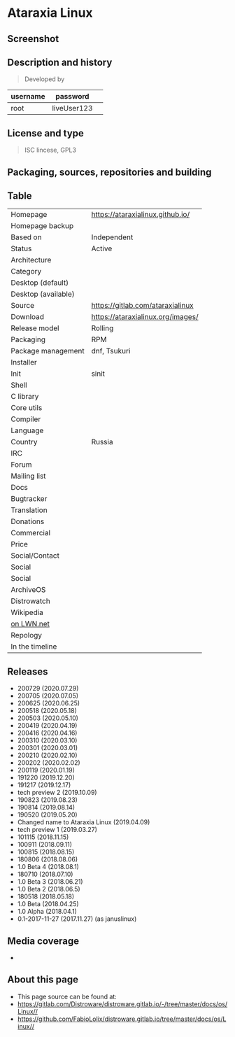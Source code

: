# Ataraxia Linux

## Screenshot


## Description and history

>

> Developed by

| username | password |  |
|----------|----------|--|
| root | liveUser123 |  |


## License and type

> ISC lincese, GPL3


## Packaging, sources, repositories and building

>


## Table

|                       |  |
|-----------------------|--|
| Homepage              | <https://ataraxialinux.github.io/> |
| Homepage backup       |  |
| Based on              | Independent |
| Status                | Active |
| Architecture          |  |
| Category              |  |
| Desktop (default)     |  |
| Desktop (available)   |  |
| Source                | <https://gitlab.com/ataraxialinux> |
| Download              | <https://ataraxialinux.org/images/> |
| Release model         | Rolling |
| Packaging             | RPM |
| Package management    | dnf, Tsukuri |
| Installer             |  |
| Init                  | sinit |
| Shell                 |  |
| C library             |  |
| Core utils            |  |
| Compiler              |  |
| Language              |  |
| Country               | Russia |
| IRC                   |  |
| Forum                 |  |
| Mailing list          |  |
| Docs                  |  |
| Bugtracker            |  |
| Translation           |  |
| Donations             |  |
| Commercial            |  |
| Price                 |  |
| Social/Contact        |  |
| Social                |  |
| Social                |  |
| ArchiveOS             |  |
| Distrowatch           |  |
| Wikipedia             |  |
| [on LWN.net](https://lwn.net/Distributions/) |  |
| Repology              |  |
| In the timeline       |  |


## Releases

* 200729 (2020.07.29)
* 200705 (2020.07.05)
* 200625 (2020.06.25)
* 200518 (2020.05.18)
* 200503 (2020.05.10)
* 200419 (2020.04.19)
* 200416 (2020.04.16)
* 200310 (2020.03.10)
* 200301 (2020.03.01)
* 200210 (2020.02.10)
* 200202 (2020.02.02)
* 200119 (2020.01.19)
* 191220 (2019.12.20)
* 191217 (2019.12.17)
* tech preview 2 (2019.10.09)
* 190823 (2019.08.23)
* 190814 (2019.08.14)
* 190520 (2019.05.20)
* Changed name to Ataraxia Linux (2019.04.09)
* tech preview 1 (2019.03.27)
* 101115 (2018.11.15)
* 100911 (2018.09.11)
* 100815 (2018.08.15)
* 180806 (2018.08.06)
* 1.0 Beta 4 (2018.08.1)
* 180710 (2018.07.10)
* 1.0 Beta 3 (2018.06.21)
* 1.0 Beta 2 (2018.06.5)
* 180518 (2018.05.18)
* 1.0 Beta (2018.04.25)
* 1.0 Alpha (2018.04.1)
* 0.1-2017-11-27 (2017.11.27) (as januslinux)


## Media coverage

* 


## About this page

* This page source can be found at:
* <https://gitlab.com/Distroware/distroware.gitlab.io/-/tree/master/docs/os/Linux//>
* <https://github.com/FabioLolix/distroware.gitlab.io/tree/master/docs/os/Linux//>
